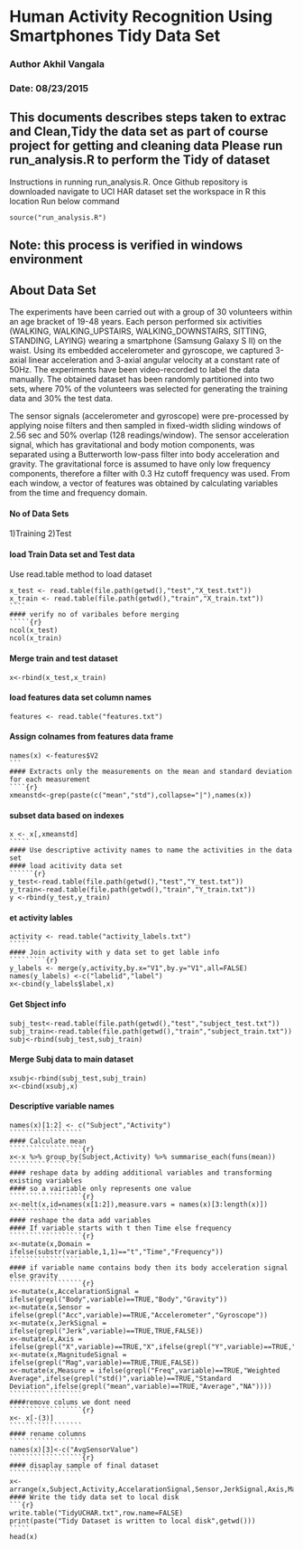Human Activity Recognition Using Smartphones Tidy Data Set
========================================================
### Author Akhil Vangala
### Date: 08/23/2015
This documents describes steps taken to extrac and Clean,Tidy the data set as part of course project for getting and cleaning data
Please run run_analysis.R to perform the Tidy of dataset
--------------------------------------------------------
Instructions in running run_analysis.R.
Once Github repository is downloaded navigate to UCI HAR dataset set the workspace in R this location
Run below command
`````{r}
source("run_analysis.R")
`````
Note: this process is verified in windows environment
--------------
## About Data Set 
The experiments have been carried out with a group of 30 volunteers within an age bracket of 19-48 years. Each person performed six activities (WALKING, WALKING_UPSTAIRS, WALKING_DOWNSTAIRS, SITTING, STANDING, LAYING) wearing a smartphone (Samsung Galaxy S II) on the waist. Using its embedded accelerometer and gyroscope, we captured 3-axial linear acceleration and 3-axial angular velocity at a constant rate of 50Hz. The experiments have been video-recorded to label the data manually. The obtained dataset has been randomly partitioned into two sets, where 70% of the volunteers was selected for generating the training data and 30% the test data. 

The sensor signals (accelerometer and gyroscope) were pre-processed by applying noise filters and then sampled in fixed-width sliding windows of 2.56 sec and 50% overlap (128 readings/window). The sensor acceleration signal, which has gravitational and body motion components, was separated using a Butterworth low-pass filter into body acceleration and gravity. The gravitational force is assumed to have only low frequency components, therefore a filter with 0.3 Hz cutoff frequency was used. From each window, a vector of features was obtained by calculating variables from the time and frequency domain.


#### No of Data Sets 

 1)Training 
 2)Test
 
 
#### load Train Data set and Test data

Use read.table method to load dataset

`````{r}
x_test <- read.table(file.path(getwd(),"test","X_test.txt"))
x_train <- read.table(file.path(getwd(),"train","X_train.txt"))
````
#### verify no of varibales before merging
`````{r}
ncol(x_test)
ncol(x_train)
`````
#### Merge train and test dataset
`````{r}
x<-rbind(x_test,x_train)
`````
#### 

#### load features data set column names 
````{r}
features <- read.table("features.txt")
````
#### Assign colnames from features data frame 
`````{r}
names(x) <-features$V2
```
#### Extracts only the measurements on the mean and standard deviation for each measurement
````{r}
xmeanstd<-grep(paste(c("mean","std"),collapse="|"),names(x)) 
``````
#### subset data based on indexes
``````{r}
x <- x[,xmeanstd]
`````
#### Use descriptive activity names to name the activities in the data set
#### load acitivity data set 
``````{r}
y_test<-read.table(file.path(getwd(),"test","Y_test.txt"))
y_train<-read.table(file.path(getwd(),"train","Y_train.txt"))
y <-rbind(y_test,y_train)
``````

#### et activity lables 
``````{r}
activity <- read.table("activity_labels.txt")
`````
#### Join activity with y data set to get lable info
`````````{r}
y_labels <- merge(y,activity,by.x="V1",by.y="V1",all=FALSE)
names(y_labels) <-c("labelid","label")
x<-cbind(y_labels$label,x)
`````````
#### Get Sbject info 
`````````{r}
subj_test<-read.table(file.path(getwd(),"test","subject_test.txt"))
subj_train<-read.table(file.path(getwd(),"train","subject_train.txt"))
subj<-rbind(subj_test,subj_train)
`````````
#### Merge Subj data to main dataset 
`````````{r}
xsubj<-rbind(subj_test,subj_train)
x<-cbind(xsubj,x)
`````````

#### Descriptive variable names
```````````````````````````{r}
names(x)[1:2] <- c("Subject","Activity")
``````````````````
#### Calculate mean
``````````````````{r}
x<-x %>% group_by(Subject,Activity) %>% summarise_each(funs(mean))
``````````````````
#### reshape data by adding additional variables and transforming existing variables 
#### so a vairiable only represents one value
``````````````````{r}
x<-melt(x,id=names(x[1:2]),measure.vars = names(x)[3:length(x)])
``````````````````
#### reshape the data add variables
#### If variable starts with t then Time else frequency
``````````````````{r}
x<-mutate(x,Domain = ifelse(substr(variable,1,1)=="t","Time","Frequency"))
``````````````````
#### if variable name contains body then its body acceleration signal else gravity
``````````````````{r}
x<-mutate(x,AccelarationSignal = ifelse(grepl("Body",variable)==TRUE,"Body","Gravity"))
x<-mutate(x,Sensor = ifelse(grepl("Acc",variable)==TRUE,"Accelerometer","Gyroscope"))
x<-mutate(x,JerkSignal = ifelse(grepl("Jerk",variable)==TRUE,TRUE,FALSE))
x<-mutate(x,Axis = ifelse(grepl("X",variable)==TRUE,"X",ifelse(grepl("Y",variable)==TRUE,"Y",ifelse(grepl("Z",variable)==TRUE,"Z","XYZ"))))
x<-mutate(x,MagnitudeSignal = ifelse(grepl("Mag",variable)==TRUE,TRUE,FALSE))
x<-mutate(x,Measure = ifelse(grepl("Freq",variable)==TRUE,"Weighted Average",ifelse(grepl("std()",variable)==TRUE,"Standard Deviation",ifelse(grepl("mean",variable)==TRUE,"Average","NA"))))
``````````````````
####remove colums we dont need 
``````````````````{r}
x<- x[-(3)]
``````````````````
#### rename columns
``````````````````
names(x)[3]<-c("AvgSensorValue")
``````````````````{r}
#### disaplay sample of final dataset
``````````````````
x<-arrange(x,Subject,Activity,AccelarationSignal,Sensor,JerkSignal,Axis,MagnitudeSignal,Measure)
#### Write the tidy data set to local disk 
```{r}
write.table("TidyUCHAR.txt",row.name=FALSE)
print(paste("Tidy Dataset is written to local disk",getwd()))
`````
head(x)

